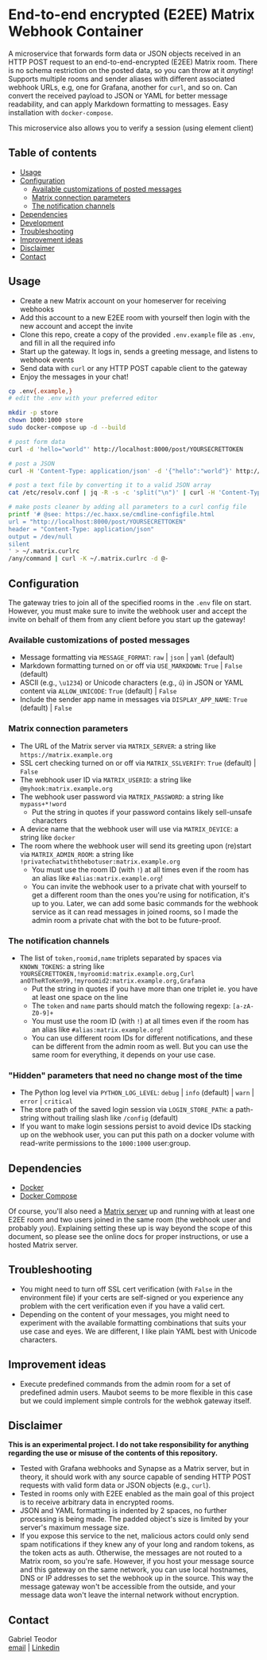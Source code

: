 # End-to-end encrypted (E2EE) Matrix Webhook Container <!-- omit in toc -->

A microservice that forwards form data or JSON objects received in an HTTP POST request to an end-to-end-encrypted (E2EE) Matrix room. There is no schema restriction on the posted data, so you can throw at it _anyting_! Supports multiple rooms and sender aliases with different associated webhook URLs, e.g, one for Grafana, another for `curl`, and so on. Can convert the received payload to JSON or YAML for better message readability, and can apply Markdown formatting to messages. Easy installation with `docker-compose`.

This microservice also allows you to verify a session (using element client)

## Table of contents <!-- omit in toc -->

- [Usage](#usage)
- [Configuration](#configuration)
  - [Available customizations of posted messages](#available-customizations-of-posted-messages)
  - [Matrix connection parameters](#matrix-connection-parameters)
  - [The notification channels](#the-notification-channels)
- [Dependencies](#dependencies)
- [Development](#development)
- [Troubleshooting](#troubleshooting)
- [Improvement ideas](#improvement-ideas)
- [Disclaimer](#disclaimer)
- [Contact](#contact)

## Usage

- Create a new Matrix account on your homeserver for receiving webhooks
- Add this account to a new E2EE room with yourself then login with the new account and accept the invite
- Clone this repo, create a copy of the provided `.env.example` file as `.env`, and fill in all the required info
- Start up the gateway. It logs in, sends a greeting message, and listens to webhook events
- Send data with `curl` or any HTTP POST capable client to the gateway
- Enjoy the messages in your chat!

```bash
cp .env{.example,}
# edit the .env with your preferred editor

mkdir -p store
chown 1000:1000 store
sudo docker-compose up -d --build

# post form data
curl -d 'hello="world"' http://localhost:8000/post/YOURSECRETTOKEN

# post a JSON
curl -H 'Content-Type: application/json' -d '{"hello":"world"}' http://localhost:8000/post/YOURSECRETTOKEN

# post a text file by converting it to a valid JSON array
cat /etc/resolv.conf | jq -R -s -c 'split("\n")' | curl -H 'Content-Type: application/json' -d @- http://localhost:8000/post/YOURSECRETTOKEN

# make posts cleaner by adding all parameters to a curl config file
printf '# @see: https://ec.haxx.se/cmdline-configfile.html
url = "http://localhost:8000/post/YOURSECRETTOKEN"
header = "Content-Type: application/json"
output = /dev/null
silent
' > ~/.matrix.curlrc
/any/command | curl -K ~/.matrix.curlrc -d @-
```

## Configuration

The gateway tries to join all of the specified rooms in the `.env` file on start. However, you must make sure to invite the webhook user and accept the invite on behalf of them from any client before you start up the gateway!

### Available customizations of posted messages

- Message formatting via `MESSAGE_FORMAT`: `raw` | `json` | `yaml` (default)
- Markdown formatting turned on or off via `USE_MARKDOWN`: `True` | `False` (default)
- ASCII (e.g., `\u1234`) or Unicode characters (e.g., `ű`) in JSON or YAML content via `ALLOW_UNICODE`: `True` (default) | `False`
- Include the sender app name in messages via `DISPLAY_APP_NAME`: `True` (default) | `False`

### Matrix connection parameters

- The URL of the Matrix server via `MATRIX_SERVER`: a string like `https://matrix.example.org`
- SSL cert checking turned on or off via `MATRIX_SSLVERIFY`: `True` (default) | `False`
- The webhook user ID via `MATRIX_USERID`: a string like `@myhook:matrix.example.org`
- The webhook user password via `MATRIX_PASSWORD`: a string like `mypass+*!word` 
  - Put the string in quotes if your password contains likely sell-unsafe characters
- A device name that the webhook user will use via `MATRIX_DEVICE`: a string like `docker`
- The room where the webhook user will send its greeting upon (re)start via `MATRIX_ADMIN_ROOM`: a string like `!privatechatwiththebotuser:matrix.example.org`
  - You must use the room ID (with `!`) at all times even if the room has an alias like `#alias:matrix.example.org`!
  - You can invite the webhook user to a private chat with yourself to get a different room than the ones you're using for notification, it's up to you. Later, we can add some basic commands for the webhook service as it can read messages in joined rooms, so I made the admin room a private chat with the bot to be future-proof.

### The notification channels

- The list of `token,roomid,name` triplets separated by spaces via `KNOWN_TOKENS`: a string like  
  `YOURSECRETTOKEN,!myroomid:matrix.example.org,Curl anOTheRToKen99,!myroomid2:matrix.example.org,Grafana`
  - Put the string in quotes if you have more than one triplet ie. you have at least one space on the line
  - The `token` and `name` parts should match the following regexp: `[a-zA-Z0-9]+`
  - You must use the room ID (with `!`) at all times even if the room has an alias like `#alias:matrix.example.org`!
  - You can use different room IDs for different notifications, and these can be different from the admin room as well. But you can use the same room for everything, it depends on your use case.

### "Hidden" parameters that need no change most of the time <!-- omit in toc -->

- The Python log level via `PYTHON_LOG_LEVEL`: `debug` | `info` (default) | `warn` | `error` | `critical`
- The store path of the saved login session via `LOGIN_STORE_PATH`: a path-string without trailing slash like `/config` (default)
- If you want to make login sessions persist to avoid device IDs stacking up on the webhook user, you can put this path on a docker volume with read-write permissions to the `1000:1000` user:group.

## Dependencies

- [Docker](https://www.docker.com/)
- [Docker Compose](https://github.com/docker/compose)

Of course, you'll also need a [Matrix server](https://matrix.org/discover/) up and running with at least one E2EE room and two users joined in the same room (the webhook user and probably _you_). Explaining setting these up is way beyond the scope of this document, so please see the online docs for proper instructions, or use a hosted Matrix server.

## Troubleshooting

- You might need to turn off SSL cert verification (with `False` in the environment file) if your certs are self-signed or you experience any problem with the cert verification even if you have a valid cert.
- Depending on the content of your messages, you might need to experiment with the available formatting combinations that suits your use case and eyes. We are different, I like plain YAML best with Unicode characters.

## Improvement ideas

- Execute predefined commands from the admin room for a set of predefined admin users. Maubot seems to be more flexible in this case but we could implement simple controls for the webhok gateway itself.

## Disclaimer

**This is an experimental project. I do not take responsibility for anything regarding the use or misuse of the contents of this repository.**

- Tested with Grafana webhooks and Synapse as a Matrix server, but in theory, it should work with any source capable of sending HTTP POST requests with valid form data or JSON objects (e.g., `curl`).
- Tested in rooms only with E2EE enabled as the main goal of this project is to receive arbitrary data in encrypted rooms.
- JSON and YAML formatting is indented by 2 spaces, no further processing is being made. The padded object's size is limited by your server's maximum message size.
- If you expose this service to the net, malicious actors could only send spam notifications if they knew any of your long and random tokens, as the token acts as auth. Otherwise, the messages are not routed to a Matrix room, so you're safe. However, if you host your message source and this gateway on the same network, you can use local hostnames, DNS or IP addresses to set the webhook up in the source. This way the message gateway won't be accessible from the outside, and your message data won't leave the internal network without encryption.

## Contact

Gabriel Teodor   
[email](teodor17gabi61@gmail.com) | [Linkedin](https://https://www.linkedin.com/in/popescu-tg)
